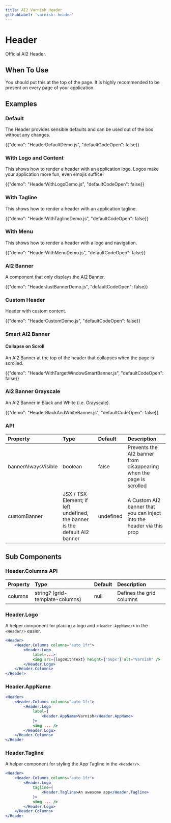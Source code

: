 ```yaml
---
title: AI2 Varnish Header
githubLabel: 'varnish: header'
---
```


# Header

<p class="description">Official AI2 Header.</p>

## When To Use

You should put this at the top of the page. It is highly recommended to be present on every page of
your application.

## Examples

### Default

The Header provides sensible defaults and can be used out of the box without any changes.

{{"demo": "HeaderDefaultDemo.js", "defaultCodeOpen": false}}

### With Logo and Content

This shows how to render a header with an application logo. Logos make your application more fun, even emojis suffice!

{{"demo": "HeaderWithLogoDemo.js", "defaultCodeOpen": false}}

### With Tagline

This shows how to render a header with an application tagline.

{{"demo": "HeaderWithTaglineDemo.js", "defaultCodeOpen": false}}

### With Menu

This shows how to render a header with a logo and navigation.

{{"demo": "HeaderWithMenuDemo.js", "defaultCodeOpen": false}}

### AI2 Banner

A component that only displays the AI2 Banner.

{{"demo": "HeaderJustBannerDemo.js", "defaultCodeOpen": false}}

### Custom Header

Header with custom content.

{{"demo": "HeaderCustomDemo.js", "defaultCodeOpen": false}}

### Smart AI2 Banner

#### Collapse on Scroll

An AI2 Banner at the top of the header that collapses when the page is scrolled.

{{"demo": "HeaderWithTargetWindowSmartBanner.js", "defaultCodeOpen": false}}

### AI2 Banner Grayscale

An AI2 Banner in Black and White (i.e. Grayscale).

{{"demo": "HeaderBlackAndWhiteBanner.js", "defaultCodeOpen": false}}

### API

| Property            | Type                                                                       | Default   | Description                                                           |
| :------------------ | :------------------------------------------------------------------------- | :-------- | :-------------------------------------------------------------------- |
| bannerAlwaysVisible | boolean                                                                    | false     | Prevents the AI2 banner from disappearing when the page is scrolled   |
| customBanner        | JSX / TSX Element; if left undefined, the banner is the default AI2 banner | undefined | A Custom AI2 banner that you can inject into the header via this prop |

## Sub Components

### Header.Columns API

| Property | Type                            | Default | Description              |
| :------- | :------------------------------ | :------ | :----------------------- |
| columns  | string? (grid-template-columns) | null    | Defines the grid columns |

### Header.Logo

A helper component for placing a logo and `<Header.AppName/>` in the `<Header/>` easier.

```jsx
<Header>
    <Header.Columns columns="auto 1fr">
        <Header.Logo
            label=...>
            <img src={logoWithText} height={'56px'} alt="Varnish" />
        </Header.Logo>
    </Header.Columns>
</Header>
```

### Header.AppName

```jsx
<Header>
    <Header.Columns columns="auto 1fr">
        <Header.Logo
            label={
                <Header.AppName>Varnish</Header.AppName>
            }>
            <img ... />
        </Header.Logo>
    </Header.Columns>
</Header
```

### Header.Tagline

A helper component for styling the App Tagline in the `<Header/>`.

```jsx
<Header>
    <Header.Columns columns="auto 1fr">
        <Header.Logo
            tagline={
                <Header.Tagline>An awesome app</Header.Tagline>
            }>
            <img ... />
        </Header.Logo>
    </Header.Columns>
</Header
```
